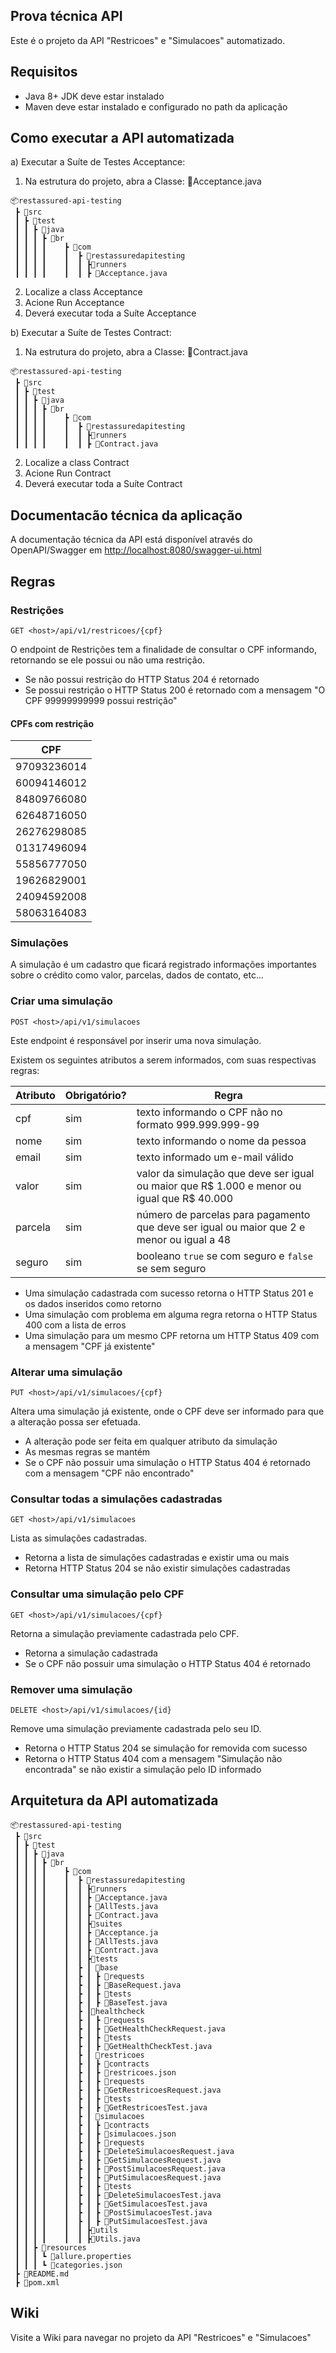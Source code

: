 ## Prova técnica API

Este é o projeto da API "Restricoes" e "Simulacoes" automatizado.

##  Requisitos
 * Java 8+ JDK deve estar instalado
 * Maven deve estar instalado e configurado no path da aplicação
 
 
## Como executar a API automatizada 

a) Executar a Suíte de Testes Acceptance:
1) Na estrutura do projeto, abra a Classe: 📜Acceptance.java
```
📦restassured-api-testing
 ┣ 📂src
 ┃ ┣ 📂test
 ┃ ┃ ┣ 📂java
 ┃ ┃ ┃ ┣ 📂br												
 ┃ ┃ ┃ ┃	┣ 📂com							 					
 ┃ ┃ ┃ ┃	┃  ┣ 📂restassuredapitesting							
 ┃ ┃ ┃ ┃	┃  ┃ ┣📂runners										
 ┃ ┃ ┃ ┃	┃  ┃ ┣ 📜Acceptance.java
```
2) Localize a class Acceptance
3) Acione Run Acceptance
4) Deverá executar toda a Suíte Acceptance

b) Executar a Suíte de Testes Contract:
1) Na estrutura do projeto, abra a Classe: 📜Contract.java
```
📦restassured-api-testing
 ┣ 📂src
 ┃ ┣ 📂test
 ┃ ┃ ┣ 📂java
 ┃ ┃ ┃ ┣ 📂br												
 ┃ ┃ ┃ ┃	┣ 📂com							 					
 ┃ ┃ ┃ ┃	┃  ┣ 📂restassuredapitesting							
 ┃ ┃ ┃ ┃	┃  ┃ ┣📂runners										
 ┃ ┃ ┃ ┃	┃  ┃ ┣ 📜Contract.java
```
2) Localize a class Contract
3) Acione Run Contract
4) Deverá executar toda a Suíte Contract							

## Documentacão técnica da aplicação

A documentação técnica da API está disponível através do OpenAPI/Swagger em [http://localhost:8080/swagger-ui.html](http://localhost:8080/swagger-ui.html)

## Regras

### Restrições

`GET <host>/api/v1/restricoes/{cpf}`

O endpoint de Restrições tem a finalidade de consultar o CPF informando, retornando se ele possui ou não uma restrição. 

* Se não possui restrição do HTTP Status 204 é retornado
* Se possui restrição o HTTP Status 200 é retornado com a mensagem "O CPF 99999999999 possui restrição"

#### CPFs com restrição

| CPF |
| ----|
| 97093236014 |
| 60094146012 |
| 84809766080 |
| 62648716050 |
| 26276298085 |
| 01317496094 |
| 55856777050 |
| 19626829001 |
| 24094592008 |
| 58063164083 |

### Simulações

A simulação é um cadastro que ficará registrado informações importantes sobre o crédito como valor, parcelas, 
dados de contato, etc...

### Criar uma simulação

`POST <host>/api/v1/simulacoes`

Este endpoint é responsável por inserir uma nova simulação.

Existem os seguintes atributos a serem informados, com suas respectivas regras:

| Atributo | Obrigatório? | Regra |
|----------|--------------|-------|
| cpf | sim | texto informando o CPF não no formato 999.999.999-99 |
| nome | sim | texto informando o nome da pessoa |
| email | sim | texto informado um e-mail válido |
| valor | sim | valor da simulação que deve ser igual ou maior que R$ 1.000 e menor ou igual que R$ 40.000 |
| parcela | sim | número de parcelas para pagamento que deve ser igual ou maior que 2 e menor ou igual a 48 |
| seguro | sim | booleano `true` se com seguro e  `false` se sem seguro |

* Uma simulação cadastrada com sucesso retorna o HTTP Status 201 e os dados inseridos como retorno
* Uma simulação com problema em alguma regra retorna o HTTP Status 400 com a lista de erros
* Uma simulação para um mesmo CPF retorna um HTTP Status 409 com a mensagem "CPF já existente"

### Alterar uma simulação

`PUT <host>/api/v1/simulacoes/{cpf}`

Altera uma simulação já existente, onde o CPF deve ser informado para que a alteração possa ser efetuada.

* A alteração pode ser feita em qualquer atributo da simulação
* As mesmas regras se mantém
* Se o CPF não possuir uma simulação o HTTP Status 404 é retornado com a mensagem "CPF não encontrado"

### Consultar todas a simulações cadastradas

`GET <host>/api/v1/simulacoes`

Lista as simulações cadastradas.

* Retorna a lista de simulações cadastradas e existir uma ou mais
* Retorna HTTP Status 204 se não existir simulações cadastradas


### Consultar uma simulação pelo CPF

`GET <host>/api/v1/simulacoes/{cpf}`

Retorna a simulação previamente cadastrada pelo CPF.

* Retorna a simulação cadastrada
* Se o CPF não possuir uma simulação o HTTP Status 404 é retornado

### Remover uma simulação

`DELETE <host>/api/v1/simulacoes/{id}`

Remove uma simulação previamente cadastrada pelo seu ID.

* Retorna o HTTP Status 204 se simulação for removida com sucesso
* Retorna o HTTP Status 404 com a mensagem "Simulação não encontrada" se não existir a simulação pelo ID informado


## Arquitetura da API automatizada
```
📦restassured-api-testing
 ┣ 📂src
 ┃ ┣ 📂test
 ┃ ┃ ┣ 📂java
 ┃ ┃ ┃ ┣ 📂br												
 ┃ ┃ ┃ ┃	┣ 📂com							 					
 ┃ ┃ ┃ ┃	┃  ┣ 📂restassuredapitesting							
 ┃ ┃ ┃ ┃	┃  ┃ ┣📂runners										
 ┃ ┃ ┃ ┃	┃  ┃ ┣ 📜Acceptance.java								
 ┃ ┃ ┃ ┃	┃  ┃ ┣ 📜AllTests.java								
 ┃ ┃ ┃ ┃	┃  ┃ ┣ 📜Contract.java								
 ┃ ┃ ┃ ┃	┃  ┃ ┣📂suites										
 ┃ ┃ ┃ ┃	┃  ┃ ┣ 📜Acceptance.ja								
 ┃ ┃ ┃ ┃	┃  ┃ ┣ 📜AllTests.java								
 ┃ ┃ ┃ ┃	┃  ┃ ┣ 📜Contract.java								
 ┃ ┃ ┃ ┃	┃  ┃ ┣📂tests																
 ┃ ┃ ┃ ┃	┃  ┣ ┃ 📂base										
 ┃ ┃ ┃ ┃	┃  ┣ ┃ ┣ 📂requests					
 ┃ ┃ ┃ ┃	┃  ┣ ┃ ┣ 📜BaseRequest.java		
 ┃ ┃ ┃ ┃	┃  ┣ ┃ ┣ 📂tests						
 ┃ ┃ ┃ ┃	┃  ┣ ┃ ┣ 📜BaseTest.java
 ┃ ┃ ┃ ┃    ┃  ┣ ┃📂healthcheck
 ┃ ┃ ┃ ┃	┃  ┣ ┃ ┣ 📂requests			
 ┃ ┃ ┃ ┃	┃  ┣ ┃ ┣ 📜GetHealthCheckRequest.java
 ┃ ┃ ┃ ┃	┃  ┣ ┃ ┣ 📂tests			
 ┃ ┃ ┃ ┃	┃  ┣ ┃ ┣ 📜GetHealthCheckTest.java
 ┃ ┃ ┃ ┃	┃  ┣ ┃ 📂restricoes				
 ┃ ┃ ┃ ┃	┃  ┣ ┃ ┣ 📂contracts			
 ┃ ┃ ┃ ┃	┃  ┣ ┃ ┣ 📜restricoes.json	
 ┃ ┃ ┃ ┃	┃  ┣ ┃ ┣ 📂requests			
 ┃ ┃ ┃ ┃	┃  ┣ ┃ ┣ 📜GetRestricoesRequest.java
 ┃ ┃ ┃ ┃	┃  ┣ ┃ ┣ 📂tests			
 ┃ ┃ ┃ ┃	┃  ┣ ┃ ┣ 📜GetRestricoesTest.java
 ┃ ┃ ┃ ┃	┃  ┣ ┃ 📂simulacoes				
 ┃ ┃ ┃ ┃	┃  ┣ ┃ ┣ 📂contracts			
 ┃ ┃ ┃ ┃	┃  ┣ ┃ ┣ 📜simulacoes.json	
 ┃ ┃ ┃ ┃	┃  ┣ ┃ ┣ 📂requests			
 ┃ ┃ ┃ ┃	┃  ┣ ┃ ┣ 📜DeleteSimulacoesRequest.java
 ┃ ┃ ┃ ┃	┃  ┣ ┃ ┣ 📜GetSimulacoesRequest.java
 ┃ ┃ ┃ ┃	┃  ┣ ┃ ┣ 📜PostSimulacoesRequest.java
 ┃ ┃ ┃ ┃	┃  ┣ ┃ ┣ 📜PutSimulacoesRequest.java
 ┃ ┃ ┃ ┃	┃  ┣ ┃ ┣ 📂tests			
 ┃ ┃ ┃ ┃	┃  ┣ ┃ ┣ 📜DeleteSimulacoesTest.java
 ┃ ┃ ┃ ┃	┃  ┣ ┃ ┣ 📜GetSimulacoesTest.java
 ┃ ┃ ┃ ┃	┃  ┣ ┃ ┣ 📜PostSimulacoesTest.java
 ┃ ┃ ┃ ┃	┃  ┣ ┃ ┣ 📜PutSimulacoesTest.java
 ┃ ┃ ┃ ┃	┃  ┃ ┣📂utils
 ┃ ┃ ┃ ┃	┃  ┃ ┣📜Utils.java
 ┃ ┃ ┣ 📂resources
 ┃ ┃ ┃ ┗ 📜allure.properties
 ┃ ┃ ┃ ┗ 📜categories.json
 ┣ 📜README.md
 ┣ 📜pom.xml
```

## Wiki

Visite a Wiki para navegar no projeto da API "Restricoes" e "Simulacoes"
